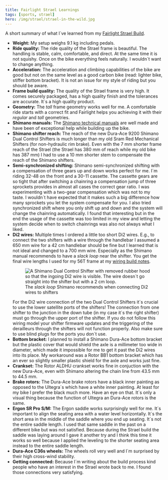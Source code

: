 ```yaml
---
title: Fairlight Strael Learnings
tags: [sports, strael]
hero: /img/strael/strael-in-the-wild.jpg
---
```

A short summary of what I´ve learned from my [Fairlight Strael Build](/2022-04-14-fairlight-strael-build-log/).

- **Weight:** My setup weighs 9.1 kg including pedals.
- **Ride quality:** The ride quality of the Strael frame is beautiful. The handling is stable, calm, comfortable, and direct. At the same time it is not squishy. Once on the bike everything feels naturally. I wouldn´t want to change anything. 
- **Acceleration:** The acceleration and climbing capabilities of the bike are good but not on the same level as a good carbon bike (read: lighter bike, stiffer bottom bracket). It is not an issue for my style of riding but you should be aware.
- **Frame build quality:** The quality of the Strael frame is very high. It comes securely packaged, has a high quality finish and the tolerances are accurate. It´s a high quality product. 
- **Geometry:** The *tall* frame geometry works well for me. A comfortable ride starts with a correct fit and Fairlight helps you achieving it with their *regular* and *tall* geometries. 
- **Shimano manuals:** The [Shimano technical manuals](https://si.shimano.com/#/en/search/Series?name=DURA-ACE%20DI2&generation=R9250&type=ROAD) are well made and have been of exceptional help while building up the bike.
- **Shimano shifter reach:** The reach of the new Dura-Ace 9200 Shimano Dual Control Shifters is much longer than my old Sram Red Mechanical Shifters (for non-hydraulic rim brake). Even with the 7 mm shorter frame reach of the Strael (the Strael has 380 mm of reach while my old bike has 387 mm) I had to use a 10 mm shorter stem to compensate the reach of the Shimano shifters.
- **Semi-synchronized shifting:** Shimano semi-synchronized shifting with a compensation of three gears up and down works perfect for me. I´m riding 32-48 on the front and a 30-11 cassette. The cassette gears are so tight that after switching a chainring a compensation jump of three sprockets provides in almost all cases the correct gear ratio. I was experimenting with a two-gear compensation which was not to my taste. I wouldn´t have expected that it makes such a big difference how many sprockets you let the system compensate for you. I also tried synchronized shift where you only shift up and down and the system will change the chainring automatically. I found that interesting but in the end the usage of the cassette was too limited in my view and letting the system decide when to switch chainrings was also not always what I liked.
- **Di2 wires:** Multiple times I ordered a little too short Di2 wires. E.g., to connect the two shifters with a wire through the handlebar I assumed a 650 mm wire for a 42 cm handlebar should be fine but I learned that is not ideal and changed to a 700 mm wire. Especially as the Shimano manual recommends to have a *slack loop* near the shifter. You get the final wire lengths I used for my 56T frame at my [wiring build notes](/2022-02-27-fairlight-strael-build-notes/#wiring).
  <figure>
  <img src="/img/strael/handlebar-di2-wire.jpg" alt="A Shimano Dual Control Shifter with removed rubber hood so that the ingoing Di2 wire is visible. The wire doesn´t go straight into the shifter but with a 2 cm loop.">
  <figcaption>The <em>slack loop</em> Shimano recommends when connecting Di2 wires to shifters</figcaption>
  </figure>
  For the Di2 wire connection of the two Dual Control Shifters it´s crucial to use the lower satellite ports of the shifters! The connection from one shifter to the junction in the down tube (in my case it´s the right shifter) must go through the upper port of the shifter. If you do not follow this wiring model your shifter firmware updates and the triggering of the derailleurs through the shifters will not function properly. Also make sure to use blind plugs for the ports you don´t use.
- **Bottom bracket:** I planned to install a Shimano Dura-Ace bottom bracket but the plastic cover that would shield the axle is a millimeter too wide in diameter, which made it impossible for me to get it past the Di2 wires into its place. My workaround was a Rotor BB1 bottom bracket which has an ever so slightly smaller plastic shield for the axle and works just fine.
- **Crankset:** The Rotor ALDHU crankset works fine in conjuction with the new Dura-Ace, even with Shimano altering the chain line from 43.5 mm to 44.5 mm.
- **Brake rotors:** The Dura-Ace brake rotors have a black inner painting as opposed to the Ultegra´s which have a white inner painting. At least for my bike I prefer the black much more. Have an eye on that. It´s only a visual thing because the function of Ultegra an Dura-Ace rotors is the same.
- **Ergon SR Pro S/M:** The Ergon saddle works surprisingly well for me. It´s important to align the seating area with a water level horizontally. It´s the short area in the middle of the saddle where you end up seating. It´s not the entire saddle length. I used that same saddle in the past on a different bike but was not satisfied. Because during the Strael build the saddle was laying around I gave it another try and I think this time it works so well because I applied the leveling to the shorter seating area instead to the entire saddle length.
- **Dura-Ace C36s wheels:** The wheels roll very well and I´m surprised by their high cross-wind stability.
- **Getting connected:** Because I´m writing about the build process kind people who have an interest in the Strael wrote back to me. I found those connections very satisfying. 
